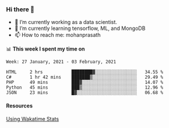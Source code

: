 ### Hi there 👋

- 🔭 I’m currently working as a data scientist.
- 🌱 I’m currently learning tensorflow, ML, and MongoDB
- 📫 How to reach me: mohanprasath

📊 **This week I spent my time on**
<!--START_SECTION:waka-->
```text
Week: 27 January, 2021 - 03 February, 2021

HTML     2 hrs           ████████▓░░░░░░░░░░░░░░░░   34.55 % 
C#       1 hr 42 mins    ███████▒░░░░░░░░░░░░░░░░░   29.49 % 
PHP      49 mins         ███▓░░░░░░░░░░░░░░░░░░░░░   14.07 % 
Python   45 mins         ███▒░░░░░░░░░░░░░░░░░░░░░   12.96 % 
JSON     23 mins         █▓░░░░░░░░░░░░░░░░░░░░░░░   06.68 % 
```
<!--END_SECTION:waka-->

#### Resources
[Using Wakatime Stats](https://github.com/marketplace/actions/waka-readme)

